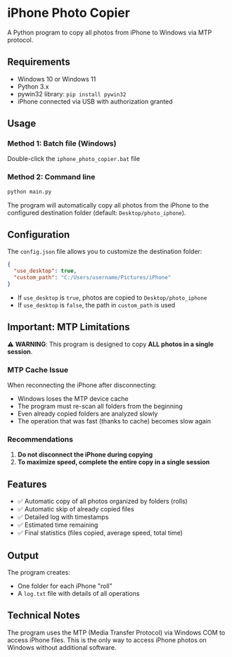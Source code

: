 # iPhone Photo Copier

A Python program to copy all photos from iPhone to Windows via MTP protocol.

## Requirements

- Windows 10 or Windows 11
- Python 3.x
- pywin32 library: `pip install pywin32`
- iPhone connected via USB with authorization granted

## Usage

### Method 1: Batch file (Windows)
Double-click the `iphone_photo_copier.bat` file

### Method 2: Command line
```bash
python main.py
```

The program will automatically copy all photos from the iPhone to the configured destination folder (default: `Desktop/photo_iphone`).

## Configuration

The `config.json` file allows you to customize the destination folder:

```json
{
  "use_desktop": true,
  "custom_path": "C:/Users/username/Pictures/iPhone"
}
```

- If `use_desktop` is `true`, photos are copied to `Desktop/photo_iphone`
- If `use_desktop` is `false`, the path in `custom_path` is used

## Important: MTP Limitations

⚠️ **WARNING**: This program is designed to copy **ALL photos in a single session**.

### MTP Cache Issue

When reconnecting the iPhone after disconnecting:
- Windows loses the MTP device cache
- The program must re-scan all folders from the beginning
- Even already copied folders are analyzed slowly
- The operation that was fast (thanks to cache) becomes slow again

### Recommendations

1. **Do not disconnect the iPhone during copying**
2. **To maximize speed, complete the entire copy in a single session**

## Features

- ✅ Automatic copy of all photos organized by folders (rolls)
- ✅ Automatic skip of already copied files
- ✅ Detailed log with timestamps
- ✅ Estimated time remaining
- ✅ Final statistics (files copied, average speed, total time)

## Output

The program creates:
- One folder for each iPhone "roll"
- A `log.txt` file with details of all operations

## Technical Notes

The program uses the MTP (Media Transfer Protocol) via Windows COM to access iPhone files. This is the only way to access iPhone photos on Windows without additional software.